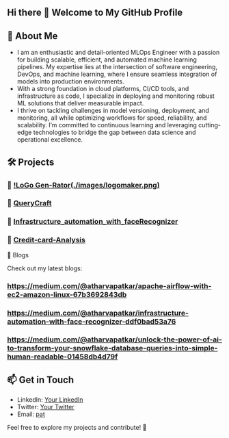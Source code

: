## Hi there 👋 Welcome to My GitHub Profile

## 🚀 About Me
- I am an enthusiastic and detail-oriented MLOps Engineer with a passion for building scalable, efficient, and automated machine learning pipelines. My expertise lies at the intersection of software engineering, DevOps, and machine learning, where I ensure seamless integration of models into production environments.
- With a strong foundation in cloud platforms, CI/CD tools, and infrastructure as code, I specialize in deploying and monitoring robust ML solutions that deliver measurable impact.
- I thrive on tackling challenges in model versioning, deployment, and monitoring, all while optimizing workflows for speed, reliability, and scalability. I’m committed to continuous learning and leveraging cutting-edge technologies to bridge the gap between data science and operational excellence.


## 🛠️ Projects
### 🔹 [!LoGo Gen-Rator(./images/logomaker.png)](https://github.com/Asp2591/LogoMakerLLM)


### 🔹 [QueryCraft](https://github.com/Asp2591/Prompt-to-SQL-to-HumanReadable-with-snowflake)


### 🔹 [Infrastructure_automation_with_faceRecognizer](https://github.com/Asp2591/Infrastructure_automation_with_faceRecognizer)

### 🔹 [Credit-card-Analysis](https://github.com/Asp2591/Credit-card-Analysis-)

📝 Blogs

Check out my latest blogs:

### https://medium.com/@atharvapatkar/apache-airflow-with-ec2-amazon-linux-67b3692843db

### https://medium.com/@atharvapatkar/infrastructure-automation-with-face-recognizer-ddf0bad53a76

### https://medium.com/@atharvapatkar/unlock-the-power-of-ai-to-transform-your-snowflake-database-queries-into-simple-human-readable-01458db4d79f

## 📫 Get in Touch
- LinkedIn: [Your LinkedIn](#)
- Twitter: [Your Twitter](#)
- Email: [pat](#)

Feel free to explore my projects and contribute! 🚀



